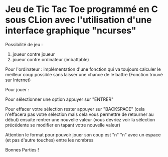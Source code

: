 <h1>Jeu de Tic Tac Toe programmé en C sous CLion avec l'utilisation d'une interface graphique "ncurses"</h1>

Possibilité de jeu : 

1. joueur contre joueur
2. joueur contre ordinateur (imbattable) 

Pour l'ordinateur : implémentation d'une fonction qui va toujours calculer le meilleur coup possible sans laisser une chance de le battre (Fonction trouvé sur Internet) 


Pour jouer : 

Pour sélectionner une option appuyer sur "ENTRER" 

Pour effacer votre sélection rester appuyer sur "BACKSPACE" (cela n'effacera pas votre sélection mais cela vous permettre de retourner au début) 
ensuite rentrer une nouvelle valeur (vous devriez voir la sélection précédente se modifier en tapant votre nouvelle valeur)

Attention le format pour pouvoir jouer son coup est "n" "n" avec un espace (et pas d'autre touches) entre les nombres
             

Bonnes Parties ! 
